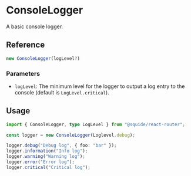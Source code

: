 # ConsoleLogger

A basic console logger.

## Reference

```ts
new ConsoleLogger(logLevel?)
```

### Parameters

- `logLevel`: The minimum level for the logger to output a log entry to the console (default is `LogLevel.critical`).

## Usage

```ts
import { ConsoleLogger, type LogLevel } from "@squide/react-router";

const logger = new ConsoleLogger(Loglevel.debug);

logger.debug("Debug log", { foo: "bar" });
logger.information("Info log");
logger.warning("Warning log");
logger.error("Error log");
logger.critical("Critical log");
```
